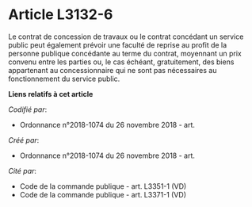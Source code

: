 # Article L3132-6

Le contrat de concession de travaux ou le contrat concédant un service public peut également prévoir une faculté de reprise
au profit de la personne publique concédante au terme du contrat, moyennant un prix convenu entre les parties ou, le cas
échéant, gratuitement, des biens appartenant au concessionnaire qui ne sont pas nécessaires au fonctionnement du service
public.

**Liens relatifs à cet article**

_Codifié par_:

  - Ordonnance n°2018-1074 du 26 novembre 2018 - art.

_Créé par_:

  - Ordonnance n°2018-1074 du 26 novembre 2018 - art.

_Cité par_:

  - Code de la commande publique - art. L3351-1 (VD)
  - Code de la commande publique - art. L3371-1 (VD)
